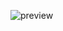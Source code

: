 ![preview](https://github.com/zackha/nuxtcommerce/assets/79358543/a333d196-e169-4980-9664-0ade74176b3e)
